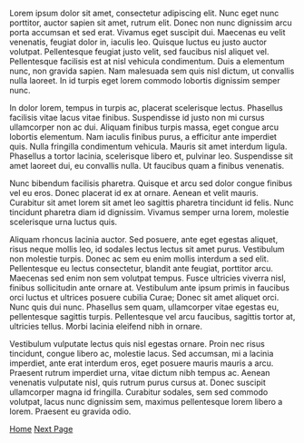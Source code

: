 ---
---

Lorem ipsum dolor sit amet, consectetur adipiscing elit. Nunc eget nunc porttitor, auctor sapien sit amet, rutrum elit. Donec non nunc dignissim arcu porta accumsan et sed erat. Vivamus eget suscipit dui. Maecenas eu velit venenatis, feugiat dolor in, iaculis leo. Quisque luctus eu justo auctor volutpat. Pellentesque feugiat justo velit, sed faucibus nisl aliquet vel. Pellentesque facilisis est at nisl vehicula condimentum. Duis a elementum nunc, non gravida sapien. Nam malesuada sem quis nisl dictum, ut convallis nulla laoreet. In id turpis eget lorem commodo lobortis dignissim semper nunc.

In dolor lorem, tempus in turpis ac, placerat scelerisque lectus. Phasellus facilisis vitae lacus vitae finibus. Suspendisse id justo non mi cursus ullamcorper non ac dui. Aliquam finibus turpis massa, eget congue arcu lobortis elementum. Nam iaculis finibus purus, a efficitur ante imperdiet quis. Nulla fringilla condimentum vehicula. Mauris sit amet interdum ligula. Phasellus a tortor lacinia, scelerisque libero et, pulvinar leo. Suspendisse sit amet laoreet dui, eu convallis nulla. Ut faucibus quam a finibus venenatis.

Nunc bibendum facilisis pharetra. Quisque et arcu sed dolor congue finibus vel eu eros. Donec placerat id ex at ornare. Aenean et velit mauris. Curabitur sit amet lorem sit amet leo sagittis pharetra tincidunt id felis. Nunc tincidunt pharetra diam id dignissim. Vivamus semper urna lorem, molestie scelerisque urna luctus quis.

Aliquam rhoncus lacinia auctor. Sed posuere, ante eget egestas aliquet, risus neque mollis leo, id sodales lectus lectus sit amet purus. Vestibulum non molestie turpis. Donec ac sem eu enim mollis interdum a sed elit. Pellentesque eu lectus consectetur, blandit ante feugiat, porttitor arcu. Maecenas sed enim non sem volutpat tempus. Fusce ultricies viverra nisl, finibus sollicitudin ante ornare at. Vestibulum ante ipsum primis in faucibus orci luctus et ultrices posuere cubilia Curae; Donec sit amet aliquet orci. Nunc quis dui nunc. Phasellus sem quam, ullamcorper vitae egestas eu, pellentesque sagittis turpis. Pellentesque vel arcu faucibus, sagittis tortor at, ultricies tellus. Morbi lacinia eleifend nibh in ornare.

Vestibulum vulputate lectus quis nisl egestas ornare. Proin nec risus tincidunt, congue libero ac, molestie lacus. Sed accumsan, mi a lacinia imperdiet, ante erat interdum eros, eget posuere mauris mauris a arcu. Praesent rutrum imperdiet urna, vitae dictum nibh tempus ac. Aenean venenatis vulputate nisl, quis rutrum purus cursus at. Donec suscipit ullamcorper magna id fringilla. Curabitur sodales, sem sed commodo volutpat, lacus nunc dignissim sem, maximus pellentesque lorem libero a lorem. Praesent eu gravida odio. 

[Home](https://www.jskaalum.github.io/index)
[Next Page](https://www.jskaalum.github.io/page-1)

